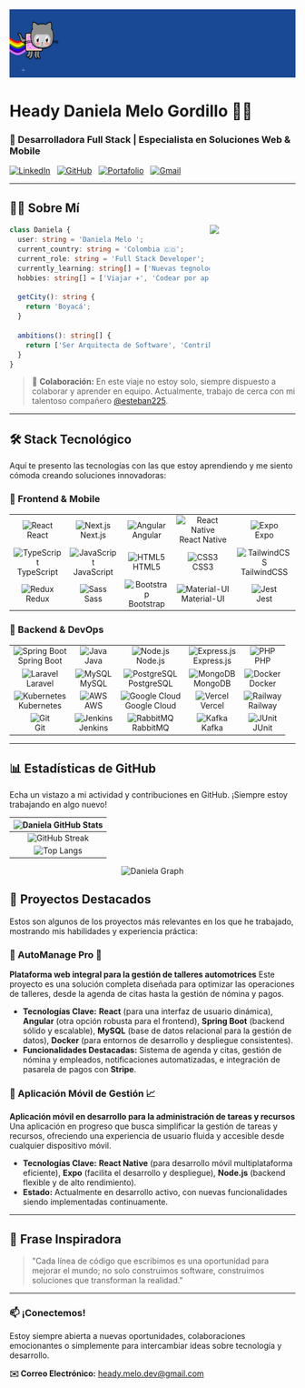 <div align="center">
    <img src="https://raw.githubusercontent.com/Niefee/niefee/master/assets/fly.webp" height="120px" />
</div>

# **Heady Daniela Melo Gordillo** 👩‍💻
### 🚀 Desarrolladora Full Stack | Especialista en Soluciones Web & Mobile

[![LinkedIn](https://img.shields.io/badge/-LinkedIn-0A66C2?style=for-the-badge&logo=linkedin&logoColor=white)](https://www.linkedin.com/in/heady-daniela-melo-gordillo-381855363/) &nbsp;
[![GitHub](https://img.shields.io/badge/-GitHub-181717?style=for-the-badge&logo=github&logoColor=white)](https://github.com/headydaniela) &nbsp;
[![Portafolio](https://img.shields.io/badge/-Portafolio-FF5722?style=for-the-badge&logo=google-chrome&logoColor=white)](https://portfolio-smoky-eight-24.vercel.app/) &nbsp;
[![Gmail](https://img.shields.io/badge/-Email-EA4335?style=for-the-badge&logo=gmail&logoColor=white)](mailto:heady.melo.dev@gmail.com)

---

## 🙋‍♀️ Sobre Mí
<!--Night Owl image-->
<div>
  <img align="right" width="30%" src="https://owlbertsio-resized.s3.amazonaws.com/Popper.psd.full.png">
</div>


```ts
class Daniela {
  user: string = 'Daniela Melo ';
  current_country: string = 'Colombia 🇨🇴';
  current_role: string = 'Full Stack Developer';
  currently_learning: string[] = ['Nuevas tegnologias'];
  hobbies: string[] = ['Viajar ✈️', 'Codear por aprendizaje 💻', 'Películas 🎬'];

  getCity(): string {
    return 'Boyacá';
  }

  ambitions(): string[] {
    return ['Ser Arquitecta de Software', 'Contribuir a proyectos de impacto global'];
  }
}
```
> 🤝 **Colaboración:** En este viaje no estoy solo, siempre dispuesto a colaborar y aprender en equipo. Actualmente, trabajo de cerca con mi talentoso compañero [@esteban225](https://github.com/esteban225).



---

## 🛠 Stack Tecnológico

Aquí te presento las tecnologías con las que estoy aprendiendo y me siento cómoda creando soluciones innovadoras:

### 🌟 Frontend & Mobile
| | | | | |
|:---:|:---:|:---:|:---:|:---:|
| <img src="https://img.shields.io/badge/-React-61DAFB?style=flat-square&logo=react&logoColor=black" alt="React" /><br>React | <img src="https://img.shields.io/badge/-Next.js-000000?style=flat-square&logo=next.js&logoColor=white" alt="Next.js" /><br>Next.js | <img src="https://img.shields.io/badge/-Angular-DD0031?style=flat-square&logo=angular&logoColor=white" alt="Angular" /><br>Angular | <img src="https://img.shields.io/badge/-React_Native-61DAFB?style=flat-square&logo=react&logoColor=black" alt="React Native" /><br>React Native | <img src="https://img.shields.io/badge/-Expo-000020?style=flat-square&logo=expo&logoColor=white" alt="Expo" /><br>Expo |
| <img src="https://img.shields.io/badge/-TypeScript-3178C6?style=flat-square&logo=typescript&logoColor=white" alt="TypeScript" /><br>TypeScript | <img src="https://img.shields.io/badge/-JavaScript-F7DF1E?style=flat-square&logo=javascript&logoColor=black" alt="JavaScript" /><br>JavaScript | <img src="https://img.shields.io/badge/-HTML5-E34F26?style=flat-square&logo=html5&logoColor=white" alt="HTML5" /><br>HTML5 | <img src="https://img.shields.io/badge/-CSS3-1572B6?style=flat-square&logo=css3&logoColor=white" alt="CSS3" /><br>CSS3 | <img src="https://img.shields.io/badge/-TailwindCSS-06B6D4?style=flat-square&logo=tailwind-css&logoColor=white" alt="TailwindCSS" /><br>TailwindCSS |
| <img src="https://img.shields.io/badge/-Redux-764ABC?style=flat-square&logo=redux&logoColor=white" alt="Redux" /><br>Redux | <img src="https://img.shields.io/badge/-Sass-CC6699?style=flat-square&logo=sass&logoColor=white" alt="Sass" /><br>Sass | <img src="https://img.shields.io/badge/-Bootstrap-7952B3?style=flat-square&logo=bootstrap&logoColor=white" alt="Bootstrap" /><br>Bootstrap | <img src="https://img.shields.io/badge/-Material--UI-007FFF?style=flat-square&logo=mui&logoColor=white" alt="Material-UI" /><br>Material-UI | <img src="https://img.shields.io/badge/-Jest-C21325?style=flat-square&logo=jest&logoColor=white" alt="Jest" /><br>Jest |

### 🚀 Backend & DevOps
| | | | | |
|:---:|:---:|:---:|:---:|:---:|
| <img src="https://img.shields.io/badge/-Spring_Boot-6DB33F?style=flat-square&logo=spring-boot&logoColor=white" alt="Spring Boot" /><br>Spring Boot | <img src="https://img.shields.io/badge/-Java-007396?style=flat-square&logo=java&logoColor=white" alt="Java" /><br>Java | <img src="https://img.shields.io/badge/-Node.js-339933?style=flat-square&logo=node.js&logoColor=white" alt="Node.js" /><br>Node.js | <img src="https://img.shields.io/badge/-Express.js-000000?style=flat-square&logo=express&logoColor=white" alt="Express.js" /><br>Express.js | <img src="https://img.shields.io/badge/-PHP-777BB4?style=flat-square&logo=php&logoColor=white" alt="PHP" /><br>PHP |
| <img src="https://img.shields.io/badge/-Laravel-FF2D20?style=flat-square&logo=laravel&logoColor=white" alt="Laravel" /><br>Laravel | <img src="https://img.shields.io/badge/-MySQL-4479A1?style=flat-square&logo=mysql&logoColor=white" alt="MySQL" /><br>MySQL | <img src="https://img.shields.io/badge/-PostgreSQL-336791?style=flat-square&logo=postgresql&logoColor=white" alt="PostgreSQL" /><br>PostgreSQL | <img src="https://img.shields.io/badge/-MongoDB-47A248?style=flat-square&logo=mongodb&logoColor=white" alt="MongoDB" /><br>MongoDB | <img src="https://img.shields.io/badge/-Docker-2496ED?style=flat-square&logo=docker&logoColor=white" alt="Docker" /><br>Docker |
| <img src="https://img.shields.io/badge/-Kubernetes-326CE5?style=flat-square&logo=kubernetes&logoColor=white" alt="Kubernetes" /><br>Kubernetes | <img src="https://img.shields.io/badge/-AWS-232F3E?style=flat-square&logo=amazon-aws&logoColor=white" alt="AWS" /><br>AWS | <img src="https://img.shields.io/badge/-Google_Cloud-4285F4?style=flat-square&logo=google-cloud&logoColor=white" alt="Google Cloud" /><br>Google Cloud | <img src="https://img.shields.io/badge/-Vercel-000000?style=flat-square&logo=vercel&logoColor=white" alt="Vercel" /><br>Vercel | <img src="https://img.shields.io/badge/-Railway-0B0D0E?style=flat-square&logo=railway&logoColor=white" alt="Railway" /><br>Railway |
| <img src="https://img.shields.io/badge/-Git-F05032?style=flat-square&logo=git&logoColor=white" alt="Git" /><br>Git | <img src="https://img.shields.io/badge/-Jenkins-D24939?style=flat-square&logo=jenkins&logoColor=white" alt="Jenkins" /><br>Jenkins | <img src="https://img.shields.io/badge/-RabbitMQ-FF6600?style=flat-square&logo=rabbitmq&logoColor=white" alt="RabbitMQ" /><br>RabbitMQ | <img src="https://img.shields.io/badge/-Kafka-231F20?style=flat-square&logo=apache-kafka&logoColor=white" alt="Kafka" /><br>Kafka | <img src="https://img.shields.io/badge/-JUnit-25A162?style=flat-square&logo=junit5&logoColor=white" alt="JUnit" /><br>JUnit |

---

## 📊 Estadísticas de GitHub

Echa un vistazo a mi actividad y contribuciones en GitHub. ¡Siempre estoy trabajando en algo nuevo!

<div align="center">
    
| ![Daniela GitHub Stats](https://github-readme-stats.vercel.app/api?username=dmeloH&show_icons=true&theme=tokyonight&hide_border=true&include_all_commits=true) |
|:--:|
| ![GitHub Streak](https://github-readme-streak-stats.herokuapp.com/?user=dmeloH&theme=tokyonight&hide_border=true) |
|![Top Langs](https://github-readme-stats.vercel.app/api/top-langs/?username=dmeloH&theme=tokyonight) |


![Daniela Graph](https://github-readme-activity-graph.vercel.app/graph?username=dmeloH&custom_title=Daniela%20GitHub%20Activity%20Graph&bg_color=0d1017&color=e8edf3&line=e8edf3&point=e8edf3&area_color=FFFFFF&title_color=FFFFFF&area=true)


</div>

## 🚀 Proyectos Destacados

Estos son algunos de los proyectos más relevantes en los que he trabajado, mostrando mis habilidades y experiencia práctica:

### 🔧 AutoManage Pro 🚗
**Plataforma web integral para la gestión de talleres automotrices**
Este proyecto es una solución completa diseñada para optimizar las operaciones de talleres, desde la agenda de citas hasta la gestión de nómina y pagos.
-   **Tecnologías Clave:** **React** (para una interfaz de usuario dinámica), **Angular** (otra opción robusta para el frontend), **Spring Boot** (backend sólido y escalable), **MySQL** (base de datos relacional para la gestión de datos), **Docker** (para entornos de desarrollo y despliegue consistentes).
-   **Funcionalidades Destacadas:** Sistema de agenda y citas, gestión de nómina y empleados, notificaciones automatizadas, e integración de pasarela de pagos con **Stripe**.

### 📱 Aplicación Móvil de Gestión 📈
**Aplicación móvil en desarrollo para la administración de tareas y recursos**
Una aplicación en progreso que busca simplificar la gestión de tareas y recursos, ofreciendo una experiencia de usuario fluida y accesible desde cualquier dispositivo móvil.
-   **Tecnologías Clave:** **React Native** (para desarrollo móvil multiplataforma eficiente), **Expo** (facilita el desarrollo y despliegue), **Node.js** (backend flexible y de alto rendimiento).
-   **Estado:** Actualmente en desarrollo activo, con nuevas funcionalidades siendo implementadas continuamente.

---

## 📌 Frase Inspiradora

> "Cada línea de código que escribimos es una oportunidad para mejorar el mundo; no solo construimos software, construimos soluciones que transforman la realidad."

---

### 📫 ¡Conectemos!

Estoy siempre abierta a nuevas oportunidades, colaboraciones emocionantes o simplemente para intercambiar ideas sobre tecnología y desarrollo.

**✉️ Correo Electrónico:** [heady.melo.dev@gmail.com](mailto:heady.melo.dev@gmail.com)
